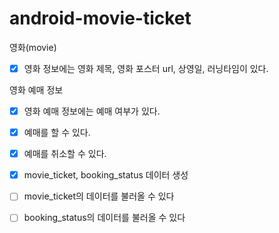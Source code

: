 # android-movie-ticket

영화(movie)
- [X] 영화 정보에는 영화 제목, 영화 포스터 url, 상영일, 러닝타임이 있다.

영화 예매 정보
- [X] 영화 예매 정보에는 예매 여부가 있다.
- [X] 예매를 할 수 있다.
- [x] 예매를 취소할 수 있다.

- [x] movie_ticket, booking_status 데이터 생성
- [ ] movie_ticket의 데이터를 불러올 수 있다
- [ ] booking_status의 데이터를 불러올 수 있다
